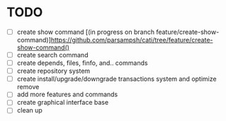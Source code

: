 
# TODO

- [ ] create show command [(in progress on branch feature/create-show-command)]https://github.com/parsampsh/cati/tree/feature/create-show-command()
- [ ] create search command
- [ ] create depends, files, finfo, and.. commands
- [ ] create repository system
- [ ] create install/upgrade/downgrade transactions system and optimize remove
- [ ] add more features and commands
- [ ] create graphical interface base
- [ ] clean up
